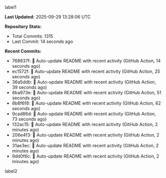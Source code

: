 
label1 
<!-- ACTIVITY_START -->
**Last Updated:** 2025-09-29 13:28:06 UTC

**Repository Stats:**
- Total Commits: 1315
- Last Commit: 14 seconds ago

**Recent Commits:**
- 768937f: 🤖 Auto-update README with recent activity (GitHub Action, 14 seconds ago)
- ec1572f: 🤖 Auto-update README with recent activity (GitHub Action, 25 seconds ago)
- 36a5ddb: 🤖 Auto-update README with recent activity (GitHub Action, 39 seconds ago)
- 8ba973e: 🤖 Auto-update README with recent activity (GitHub Action, 51 seconds ago)
- 8b8f6f8: 🤖 Auto-update README with recent activity (GitHub Action, 62 seconds ago)
- 9cad86d: 🤖 Auto-update README with recent activity (GitHub Action, 73 seconds ago)
- 132ac15: 🤖 Auto-update README with recent activity (GitHub Action, 2 minutes ago)
- 206e4f3: 🤖 Auto-update README with recent activity (GitHub Action, 2 minutes ago)
- 31ae3ec: 🤖 Auto-update README with recent activity (GitHub Action, 2 minutes ago)
- 9dd0f6c: 🤖 Auto-update README with recent activity (GitHub Action, 2 minutes ago)
<!-- ACTIVITY_END -->

label2
